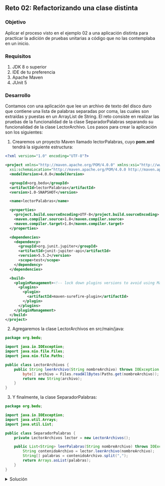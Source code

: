 ## Reto 02: Refactorizando una clase distinta


### Objetivo
Aplicar el proceso visto en el ejemplo 02 a una aplicación distinta para practicar la adición de pruebas unitarias a código que no las contemplaba en un inicio.

### Requisitos
1. JDK 8 o superior
2. IDE de tu preferencia
3. Apache Maven
4. JUnit 5

### Desarrollo
Contamos con una aplicación que lee un archivo de texto del disco duro que contiene una lista de palabras separadas por coma, las cuales son extraídas y puestas en un ArrayList de String.
El reto consiste en realizar las pruebas de la funcionalidad de la clase SeparadorPalabras separando su funcionalidad de la clase LectorArchivo. Los pasos para crear la aplicación son los siguientes:
1. Crearemos un proyecto Maven llamado lectorPalabras, cuyo **pom.xml** tendrá la siguiente estructura:
```xml
<?xml version="1.0" encoding="UTF-8"?>

<project xmlns="http://maven.apache.org/POM/4.0.0" xmlns:xsi="http://www.w3.org/2001/XMLSchema-instance"
  xsi:schemaLocation="http://maven.apache.org/POM/4.0.0 http://maven.apache.org/xsd/maven-4.0.0.xsd">
  <modelVersion>4.0.0</modelVersion>

  <groupId>org.bedu</groupId>
  <artifactId>lectorPalabras</artifactId>
  <version>1.0-SNAPSHOT</version>

  <name>lectorPalabras</name>

  <properties>
    <project.build.sourceEncoding>UTF-8</project.build.sourceEncoding>
    <maven.compiler.source>1.8</maven.compiler.source>
    <maven.compiler.target>1.8</maven.compiler.target>
  </properties>

  <dependencies>
    <dependency>
      <groupId>org.junit.jupiter</groupId>
      <artifactId>junit-jupiter-api</artifactId>
      <version>5.5.2</version>
      <scope>test</scope>
    </dependency>
  </dependencies>

  <build>
    <pluginManagement><!-- lock down plugins versions to avoid using Maven defaults (may be moved to parent pom) -->
      <plugins>
        <plugin>
          <artifactId>maven-surefire-plugin</artifactId>
        </plugin>
      </plugins>
    </pluginManagement>
  </build>
</project>
```
2. Agregaremos la clase LectorArchivos en src/main/java:
```java
package org.bedu;

import java.io.IOException;
import java.nio.file.Files;
import java.nio.file.Paths;

public class LectorArchivos {
    public String leerArchivo(String nombreArchivo) throws IOException {
        byte[] archivo = Files.readAllBytes(Paths.get(nombreArchivo));
        return new String(archivo);
    }
}

```

3. Y finalmente, la clase SeparadorPalabras:
```java
package org.bedu;

import java.io.IOException;
import java.util.Arrays;
import java.util.List;

public class SeparadorPalabras {
    private LectorArchivos lector = new LectorArchivos();

    public List<String> leerPalabras(String nombreArchivo) throws IOException {
        String contenidoArchivo = lector.leerArchivo(nombreArchivo);
        String[] palabras = contenidoArchivo.split(",");
        return Arrays.asList(palabras);
    }
}
```

<details>
	<summary>Solución</summary>
    1. El primer paso para refactorizar es extraer una interface que exponga los métodos de LectorArchivos. Dicha interfaz quedará de la siguiente manera:
    ```java
    package org.bedu;

import java.io.IOException;

public interface Lector {
    String leerArchivo(String nombreArchivo) throws IOException;
}
    ```

    2. Haremos que LectorArchivos implemente la interfaz Lector:
    ```java
    package org.bedu;

import java.io.IOException;
import java.nio.file.Files;
import java.nio.file.Paths;

public class LectorArchivos implements Lector {
    @Override
    public String leerArchivo(String nombreArchivo) throws IOException {
        byte[] archivo = Files.readAllBytes(Paths.get(nombreArchivo));
        return new String(archivo);
    }
}
    ```

    3. Agregaremos un constructor a SeparadorPalabras para recibir la implementación de Lector:
    ```java
    package org.bedu;

import java.io.IOException;
import java.util.Arrays;
import java.util.List;

public class SeparadorPalabras {
    private Lector lector;

    public SeparadorPalabras(){
        lector = new LectorArchivos();
    }

    public SeparadorPalabras(Lector lector) {
        this.lector = lector;
    }

    public List<String> leerPalabras(String nombreArchivo) throws IOException {
        String contenidoArchivo = lector.leerArchivo(nombreArchivo);
        String[] palabras = contenidoArchivo.split(",");
        return Arrays.asList(palabras);
    }
}
    ```

    4. Crearemos la clase falsa que implemente Lector en src/test/java:
    ```java
    package org.bedu;

import java.io.IOException;

public class LectorArchivosFalso implements Lector {
    @Override
    public String leerArchivo(String nombreArchivo) throws IOException {
        return "palabras,separadas,por,coma";
    }
}
    ```

    5. Finalmente podremos añadir nuestros casos de prueba en la clase SeparadorPalabrasTest:
    ```java
    package org.bedu;

import org.junit.jupiter.api.BeforeEach;
import org.junit.jupiter.api.Test;

import java.io.IOException;
import java.util.List;

import static org.junit.jupiter.api.Assertions.*;

class SeparadorPalabrasTest {

    private SeparadorPalabras separador;
    @BeforeEach
    void setUp() {
        separador = new SeparadorPalabras(new LectorArchivosFalso());
    }

    @Test
    void leerPalabrasTest() throws IOException {
        //Arrange
        int numPalabras = 4;
        //Act
        List<String> palabras = separador.leerPalabras("archivo.txt");
        //Assert
        assertEquals(numPalabras, palabras.size());
    }
}
    ```
</details>
